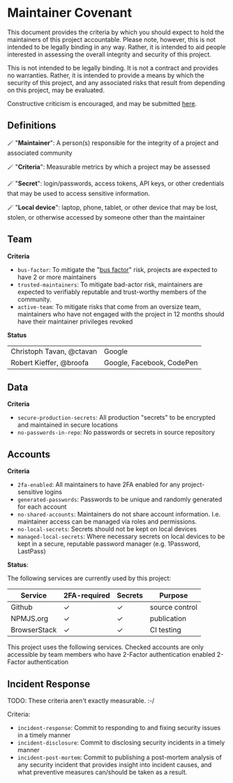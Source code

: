 # Maintainer Covenant

This document provides the criteria by which you should expect to hold the maintainers of this project accountable. Please note, however, this is not intended to be legally binding in any way. Rather, it is intended to aid people interested in assessing the overall integrity and security of this project.

This is not intended to be legally binding. It is not a contract and provides no warranties. Rather, it is intended to provide a means by which the security of this project, and any associated risks that result from depending on this project, may be evaluated.

Constructive criticism is encouraged, and may be submitted [here](./issues/).

## Definitions

&#x1fa84; "**Maintainer**": A person(s) responsible for the integrity of a project and associated community

&#x1fa84; "**Criteria**": Measurable metrics by which a project may be assessed

&#x1fa84; "**Secret**": login/passwords, access tokens, API keys, or other credentials that may be used to access sensitive information.

&#x1fa84; "**Local device**": laptop, phone, tablet, or other device that may be lost, stolen, or otherwise accessed by someone other than the maintainer

## Team

**Criteria**

- `bus-factor`: To mitigate the "[bus factor](https://en.wikipedia.org/wiki/Bus_factor)" risk, projects are expected to have 2 or more maintainers
- `trusted-maintainers`: To mitigate bad-actor risk, maintainers are expected to verifiably reputable and trust-worthy members of the community.
- `active-team`: To mitigate risks that come from an oversize team, maintainers who have not engaged with the project in 12 months should have their maintainer privileges revoked

**Status**

|                          |                           |
| ------------------------ | ------------------------- |
| Christoph Tavan, @ctavan | Google                    |
| Robert Kieffer, @broofa  | Google, Facebook, CodePen |

## Data

**Criteria**

- `secure-production-secrets`: All production "secrets" to be encrypted and maintained in secure locations
- `no-passwords-in-repo`: No passwords or secrets in source repository

## Accounts

**Criteria**

- `2fa-enabled`: All maintainers to have 2FA enabled for any project-sensitive logins
- `generated-passwords`: Passwords to be unique and randomly generated for each account
- `no-shared-accounts`: Maintainers do not share account information. I.e. maintainer access can be managed via roles and permissions.
- `no-local-secrets`: Secrets should not be kept on local devices
- `managed-local-secrets`: Where necessary secrets on local devices to be kept in a secure, reputable password manager (e.g. 1Password, LastPass)

**Status**:

The following services are currently used by this project:

| Service      | 2FA-required | Secrets | Purpose        |
| ------------ | ------------ | ------- | -------------- |
| Github       | &check;      | &check; | source control |
| NPMJS.org    | &check;      | &check; | publication    |
| BrowserStack | &check;      | &check; | CI testing     |

This project uses the following services. Checked accounts are only accessible by team members who have 2-Factor authentication enabled 2-Factor authentication

## Incident Response

TODO: These criteria aren't exactly measurable. :-/

Criteria:

- `incident-response`: Commit to responding to and fixing security issues in a timely manner
- `incident-disclosure`: Commit to disclosing security incidents in a timely manner
- `incident-post-mortem`: Commit to publishing a post-mortem analysis of any security incident that provides insight into incident causes, and what preventive measures can/should be taken as a result.
